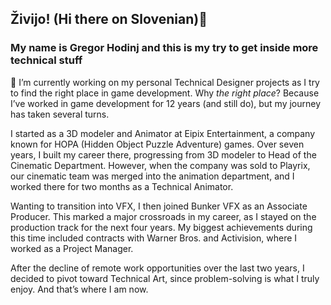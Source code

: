 ## Živijo! (Hi there on Slovenian)👋 
### My name is Gregor Hodinj and this is my try to get inside more technical stuff

🔭 I’m currently working on my personal Technical Designer projects as I try to find the right place in game development. Why *the right place*? Because I’ve worked in game development for 12 years (and still do), but my journey has taken several turns.

I started as a 3D modeler and Animator at Eipix Entertainment, a company known for HOPA (Hidden Object Puzzle Adventure) games. Over seven years, I built my career there, progressing from 3D modeler to Head of the Cinematic Department. However, when the company was sold to Playrix, our cinematic team was merged into the animation department, and I worked there for two months as a Technical Animator.

Wanting to transition into VFX, I then joined Bunker VFX as an Associate Producer. This marked a major crossroads in my career, as I stayed on the production track for the next four years. My biggest achievements during this time included contracts with Warner Bros. and Activision, where I worked as a Project Manager.

After the decline of remote work opportunities over the last two years, I decided to pivot toward Technical Art, since problem-solving is what I truly enjoy. And that’s where I am now.

<!--
**generalred88/generalred88** is a ✨ _special_ ✨ repository because its `README.md` (this file) appears on your GitHub profile.

Here are some ideas to get you started:

- 🔭 I’m currently working on ...
- 🌱 I’m currently learning ...
- 👯 I’m looking to collaborate on ...
- 🤔 I’m looking for help with ...
- 💬 Ask me about ...
- 📫 How to reach me: ...
- 😄 Pronouns: ...
- ⚡ Fun fact: ...
-->
